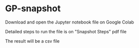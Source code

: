 # GP-snapshot

Download and open the Jupyter notebook file on Google Colab

Detailed steps to run the file is on "Snapshot Steps" pdf file

The result will be a csv file
